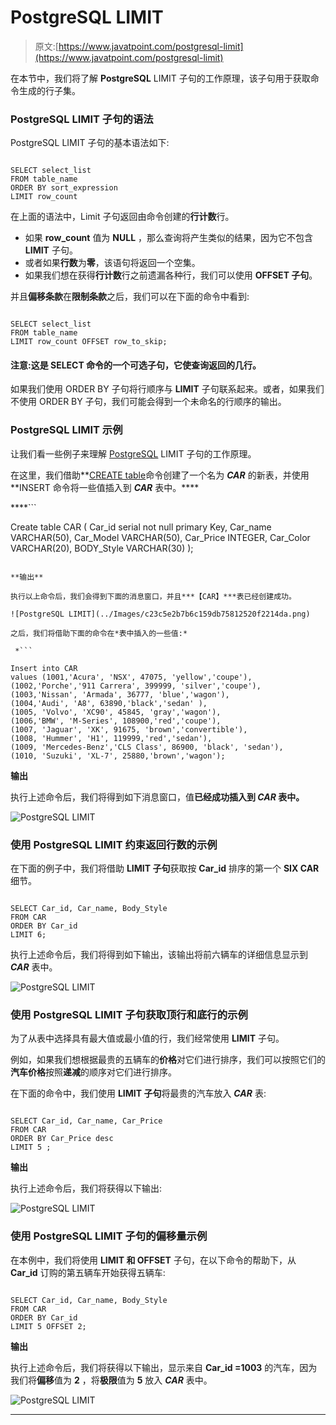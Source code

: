 # PostgreSQL LIMIT

> 原文:[https://www.javatpoint.com/postgresql-limit](https://www.javatpoint.com/postgresql-limit)

在本节中，我们将了解 **PostgreSQL** LIMIT 子句的工作原理，该子句用于获取命令生成的行子集。

### PostgreSQL LIMIT 子句的语法

PostgreSQL LIMIT 子句的基本语法如下:

```

SELECT select_list 
FROM table_name
ORDER BY sort_expression
LIMIT row_count

```

在上面的语法中，Limit 子句返回由命令创建的**行计数**行。

*   如果 **row_count** 值为 **NULL** ，那么查询将产生类似的结果，因为它不包含 **LIMIT** 子句。
*   或者如果**行数**为**零**，该语句将返回一个空集。
*   如果我们想在获得**行计数**行之前遗漏各种行，我们可以使用 **OFFSET 子句**。

并且**偏移条款**在**限制条款**之后，我们可以在下面的命令中看到:

```

SELECT select_list
FROM table_name
LIMIT row_count OFFSET row_to_skip;

```

#### 注意:这是 SELECT 命令的一个可选子句，它使查询返回的几行。

如果我们使用 ORDER BY 子句将行顺序与 **LIMIT** 子句联系起来。或者，如果我们不使用 ORDER BY 子句，我们可能会得到一个未命名的行顺序的输出。

### PostgreSQL LIMIT 示例

让我们看一些例子来理解 [PostgreSQL](https://www.javatpoint.com/postgresql-tutorial) LIMIT 子句的工作原理。

在这里，我们借助**[CREATE table](https://www.javatpoint.com/postgresql-create-table)命令创建了一个名为 ***CAR*** 的新表，并使用**INSERT 命令将一些值插入到 ***CAR*** 表中。****

 ****```

Create table CAR
(
	Car_id serial not null primary Key,
	Car_name VARCHAR(50), 
	Car_Model VARCHAR(50),
	Car_Price INTEGER,
	Car_Color VARCHAR(20),
	BODY_Style VARCHAR(30)
);

```

**输出**

执行以上命令后，我们会得到下面的消息窗口，并且***【CAR】***表已经创建成功。

![PostgreSQL LIMIT](../Images/c23c5e2b7b6c159db75812520f2214da.png)

之后，我们将借助下面的命令在*表中插入的一些值:*

 *```

Insert into CAR 
values (1001,'Acura', 'NSX', 47075, 'yellow','coupe'),
(1002,'Porche','911 Carrera', 399999, 'silver','coupe'),
(1003,'Nissan', 'Armada', 36777, 'blue','wagon'),
(1004,'Audi', 'A8', 63890,'black','sedan' ),
(1005, 'Volvo', 'XC90', 45845, 'gray','wagon'),
(1006,'BMW', 'M-Series', 108900,'red','coupe'),
(1007, 'Jaguar', 'XK', 91675, 'brown','convertible'),
(1008, 'Hummer', 'H1', 119999,'red','sedan'),
(1009, 'Mercedes-Benz','CLS Class', 86900, 'black', 'sedan'),
(1010, 'Suzuki', 'XL-7', 25880,'brown','wagon');

```

**输出**

执行上述命令后，我们将得到如下消息窗口，值**已经成功插入到 ***CAR*** 表中。**

![PostgreSQL LIMIT](../Images/46bae221033bf2ef9cbdd417934c3c11.png)

### 使用 PostgreSQL LIMIT 约束返回行数的示例

在下面的例子中，我们将借助 **LIMIT 子句**获取按 **Car_id** 排序的第一个 **SIX CAR** 细节。

```

SELECT Car_id, Car_name, Body_Style
FROM CAR
ORDER BY Car_id
LIMIT 6;

```

执行上述命令后，我们将得到如下输出，该输出将前六辆车的详细信息显示到 ***CAR*** 表中。

![PostgreSQL LIMIT](../Images/c131472606e5335450365322058c3160.png)

### 使用 PostgreSQL LIMIT 子句获取顶行和底行的示例

为了从表中选择具有最大值或最小值的行，我们经常使用 **LIMIT** 子句。

例如，如果我们想根据最贵的五辆车的**价格**对它们进行排序，我们可以按照它们的**汽车价格**按照**递减**的顺序对它们进行排序。

在下面的命令中，我们使用 **LIMIT 子句**将最贵的汽车放入 ***CAR*** 表:

```

SELECT Car_id, Car_name, Car_Price
FROM CAR
ORDER BY Car_Price desc
LIMIT 5 ;

```

**输出**

执行上述命令后，我们将获得以下输出:

![PostgreSQL LIMIT](../Images/d6b0a771254b50c68b6bd816f03ec1b5.png)

### 使用 PostgreSQL LIMIT 子句的偏移量示例

在本例中，我们将使用 **LIMIT 和 OFFSET** 子句，在以下命令的帮助下，从 **Car_id** 订购的第五辆车开始获得五辆车:

```

SELECT Car_id, Car_name, Body_Style
FROM CAR
ORDER BY Car_id
LIMIT 5 OFFSET 2;

```

**输出**

执行上述命令后，我们将获得以下输出，显示来自 **Car_id =1003** 的汽车，因为我们将**偏移**值为 **2** ，将**极限**值为 **5** 放入 ***CAR*** 表中。

![PostgreSQL LIMIT](../Images/0e19fca1051b18dda30540258bc4ec95.png)

* * ******